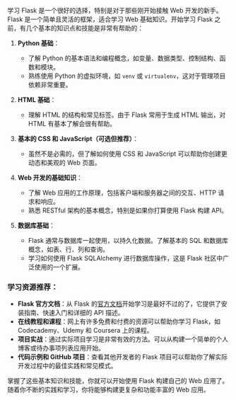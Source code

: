 学习 Flask 是一个很好的选择，特别是对于那些刚开始接触 Web 开发的新手。Flask 是一个简单且灵活的框架，适合学习 Web 基础知识。开始学习 Flask 之前，有几个基本的知识点和技能是非常有帮助的：

1. **Python 基础**：
   - 了解 Python 的基本语法和编程概念，如变量、数据类型、控制结构、函数和模块。
   - 熟练使用 Python 的虚拟环境，如 `venv` 或 `virtualenv`，这对于管理项目依赖非常重要。

2. **HTML 基础**：
   - 理解 HTML 的结构和常见标签。由于 Flask 常用于生成 HTML 输出，对 HTML 有基本了解会很有帮助。

3. **基本的 CSS 和 JavaScript（可选但推荐）**：
   - 虽然不是必需的，但了解如何使用 CSS 和 JavaScript 可以帮助你创建更动态和美观的 Web 页面。

4. **Web 开发的基础知识**：
   - 了解 Web 应用的工作原理，包括客户端和服务器之间的交互、HTTP 请求和响应。
   - 熟悉 RESTful 架构的基本概念，特别是如果你打算使用 Flask 构建 API。

5. **数据库基础**：
   - Flask 通常与数据库一起使用，以持久化数据。了解基本的 SQL 和数据库概念，如表、行、列和查询。
   - 学习如何使用 Flask SQLAlchemy 进行数据库操作，这是 Flask 社区中广泛使用的一个扩展。

### 学习资源推荐：
- **Flask 官方文档**：从 Flask 的[官方文档](https://flask.palletsprojects.com/)开始学习是最好不过的了，它提供了安装指南、快速入门和详细的 API 描述。
- **在线教程和课程**：网上有许多免费和付费的资源可以帮助你学习 Flask，如 Codecademy、Udemy 和 Coursera 上的课程。
- **项目实战**：通过实际项目学习是非常有效的方法。可以从构建一个简单的个人博客或待办事项列表应用开始。
- **代码示例和 GitHub 项目**：查看其他开发者的 Flask 项目可以帮助你了解实际开发过程中的最佳实践和常见模式。

掌握了这些基本知识和技能，你就可以开始使用 Flask 构建自己的 Web 应用了。随着你不断的实践和学习，你将能够构建更复杂和功能丰富的 Web 应用。